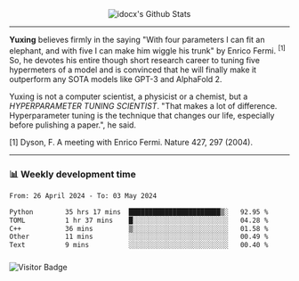 <div align="center">
    <img align="center" src="https://github-readme-stats.vercel.app/api?username=idocx&show_icons=true&count_private=true&hide_border=true" alt="idocx's Github Stats"></img>
</div>

---

**Yuxing** believes firmly in the saying "With four parameters I can fit an elephant, and with five I can make him wiggle his trunk" by Enrico Fermi. <sup>[1]</sup> So, he devotes his entire though short research career to tuning five hypermeters of a model and is convinced that he will finally make it outperform any SOTA models like GPT-3 and AlphaFold 2.

Yuxing is not a computer scientist, a physicist or a chemist, but a *HYPERPARAMETER TUNING SCIENTIST*. "That makes a lot of difference. Hyperparameter tuning is the technique that changes our life, especially before pulishing a paper.", he said.

[1] Dyson, F. A meeting with Enrico Fermi. Nature 427, 297 (2004).


---

### 📊 Weekly development time
<!--START_SECTION:waka-->

```txt
From: 26 April 2024 - To: 03 May 2024

Python        35 hrs 17 mins  ███████████████████████▒░   92.95 %
TOML          1 hr 37 mins    █░░░░░░░░░░░░░░░░░░░░░░░░   04.28 %
C++           36 mins         ▒░░░░░░░░░░░░░░░░░░░░░░░░   01.58 %
Other         11 mins         ░░░░░░░░░░░░░░░░░░░░░░░░░   00.49 %
Text          9 mins          ░░░░░░░░░░░░░░░░░░░░░░░░░   00.40 %
```

<!--END_SECTION:waka-->

### 

![Visitor Badge](https://visitor-badge.laobi.icu/badge?page_id=idocx.idocx)